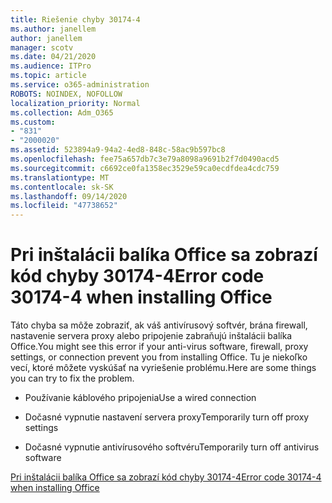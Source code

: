 ```yaml
---
title: Riešenie chyby 30174-4
ms.author: janellem
author: janellem
manager: scotv
ms.date: 04/21/2020
ms.audience: ITPro
ms.topic: article
ms.service: o365-administration
ROBOTS: NOINDEX, NOFOLLOW
localization_priority: Normal
ms.collection: Adm_O365
ms.custom:
- "831"
- "2000020"
ms.assetid: 523894a9-94a2-4ed8-848c-58ac9b597bc8
ms.openlocfilehash: fee75a657db7c3e79a8098a9691b2f7d0490acd5
ms.sourcegitcommit: c6692ce0fa1358ec3529e59ca0ecdfdea4cdc759
ms.translationtype: MT
ms.contentlocale: sk-SK
ms.lasthandoff: 09/14/2020
ms.locfileid: "47738652"
---
```

# <a name="error-code-30174-4-when-installing-office"></a><span data-ttu-id="e011c-102">Pri inštalácii balíka Office sa zobrazí kód chyby 30174-4</span><span class="sxs-lookup"><span data-stu-id="e011c-102">Error code 30174-4 when installing Office</span></span>

<span data-ttu-id="e011c-103">Táto chyba sa môže zobraziť, ak váš antivírusový softvér, brána firewall, nastavenie servera proxy alebo pripojenie zabraňujú inštalácii balíka Office.</span><span class="sxs-lookup"><span data-stu-id="e011c-103">You might see this error if your anti-virus software, firewall, proxy settings, or connection prevent you from installing Office.</span></span> <span data-ttu-id="e011c-104">Tu je niekoľko vecí, ktoré môžete vyskúšať na vyriešenie problému.</span><span class="sxs-lookup"><span data-stu-id="e011c-104">Here are some things you can try to fix the problem.</span></span>
  
- <span data-ttu-id="e011c-105">Používanie káblového pripojenia</span><span class="sxs-lookup"><span data-stu-id="e011c-105">Use a wired connection</span></span>

- <span data-ttu-id="e011c-106">Dočasné vypnutie nastavení servera proxy</span><span class="sxs-lookup"><span data-stu-id="e011c-106">Temporarily turn off proxy settings</span></span>

- <span data-ttu-id="e011c-107">Dočasné vypnutie antivírusového softvéru</span><span class="sxs-lookup"><span data-stu-id="e011c-107">Temporarily turn off antivirus software</span></span>

[<span data-ttu-id="e011c-108">Pri inštalácii balíka Office sa zobrazí kód chyby 30174-4</span><span class="sxs-lookup"><span data-stu-id="e011c-108">Error code 30174-4 when installing Office</span></span>](https://support.office.com/article/5d5551db-266f-47b3-93fc-d51c2e8f4c0b?wt.mc_id=Alchemy_ClientDIA)
  
